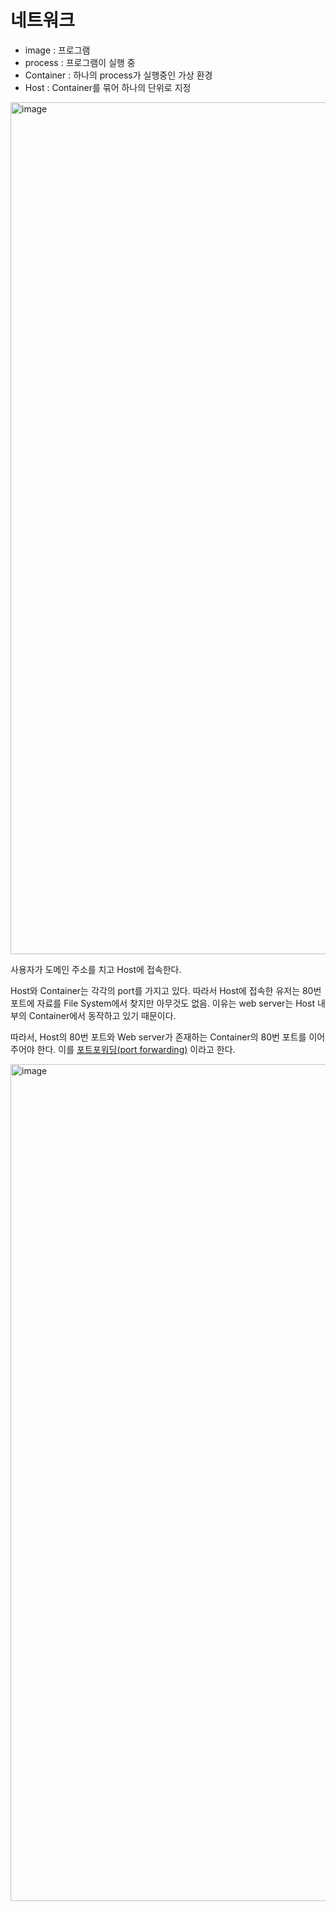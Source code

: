 # 네트워크

- image : 프로그램
- process : 프로그램이 실행 중
- Container : 하나의 process가 실행중인 가상 환경
- Host : Container를 묶어 하나의 단위로 지정

<img width="1363" alt="image" src="https://github.com/pozafly/TIL/assets/59427983/34606e42-407f-492d-a8f4-2dc361988138">

사용자가 도메인 주소를 치고 Host에 접속한다.

Host와 Container는 각각의 port를 가지고 있다. 따라서 Host에 접속한 유저는 80번 포트에 자료를 File System에서 찾지만 아무것도 없음. 이유는 web server는 Host 내부의 Container에서 동작하고 있기 때문이다.

따라서, Host의 80번 포트와 Web server가 존재하는 Container의 80번 포트를 이어주어야 한다. 이를 <u>포트포워딩(port forwarding)</u> 이라고 한다.

<img width="1339" alt="image" src="https://github.com/pozafly/TIL/assets/59427983/de724526-c144-4674-886c-d2bf44faefd8">

